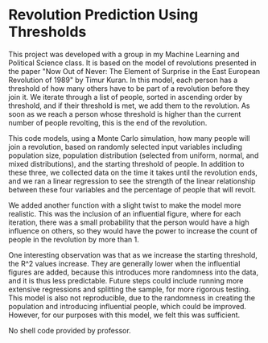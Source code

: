 # Revolution Prediction Using Thresholds

This project was developed with a group in my Machine Learning and Political Science class. It is based on the model of revolutions presented in the paper "Now Out of Never: The Element of Surprise in the East European Revolution of 1989" by Timur Kuran. In this model, each person has a threshold of how many others have to be part of a revolution before they join it. We iterate through a list of people, sorted in ascending order by threshold, and if their threshold is met, we add them to the revolution. As soon as we reach a person whose threshold is higher than the current number of people revolting, this is the end of the revolution.

This code models, using a Monte Carlo simulation, how many people will join a revolution, based on randomly selected input variables including population size, population distribution (selected from uniform, normal, and mixed distributions), and the starting threshold of people. In addition to these three, we collected data on the time it takes until the revolution ends, and we ran a linear regression to see the strength of the linear relationship between these four variables and the percentage of people that will revolt.

We added another function with a slight twist to make the model more realistic. This was the inclusion of an influential figure, where for each iteration, there was a small probability that the person would have a high influence on others, so they would have the power to increase the count of people in the revolution by more than 1. 

One interesting observation was that as we increase the starting threshold, the R^2 values increase. They are generally lower when the influential figures are added, because this introduces more randomness into the data, and it is thus less predictable. Future steps could include running more extensive regressions and splitting the sample, for more rigorous testing. This model is also not reproducible, due to the randomness in creating the population and introducing influential people, which could be improved. However, for our purposes with this model, we felt this was sufficient.

No shell code provided by professor.
